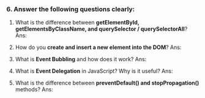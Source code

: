 

### 6. Answer the following questions clearly:

1. What is the difference between **getElementById, getElementsByClassName, and querySelector / querySelectorAll**?
Ans:



2. How do you **create and insert a new element into the DOM**?
Ans:   



3. What is **Event Bubbling** and how does it work?
Ans:



4. What is **Event Delegation** in JavaScript? Why is it useful?
Ans:



5. What is the difference between **preventDefault() and stopPropagation()** methods?
Ans: